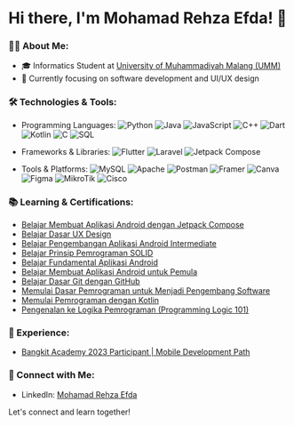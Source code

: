 # Hi there, I'm Mohamad Rehza Efda! 👋

### 👨‍💻 About Me:
- 🎓 Informatics Student at [University of Muhammadiyah Malang (UMM)](https://www.umm.ac.id/)
- 🌱 Currently focusing on software development and UI/UX design

### 🛠️ Technologies & Tools:
- Programming Languages: 
![Python](https://img.shields.io/badge/Python-3776AB?style=for-the-badge&logo=python&logoColor=white)
![Java](https://img.shields.io/badge/Java-007396?style=for-the-badge&logo=java&logoColor=white)
![JavaScript](https://img.shields.io/badge/JavaScript-F7DF1E?style=for-the-badge&logo=javascript&logoColor=black)
![C++](https://img.shields.io/badge/C++-00599C?style=for-the-badge&logo=c%2B%2B&logoColor=white)
![Dart](https://img.shields.io/badge/Dart-0175C2?style=for-the-badge&logo=dart&logoColor=white)
![Kotlin](https://img.shields.io/badge/Kotlin-0095D5?style=for-the-badge&logo=kotlin&logoColor=white)
![C](https://img.shields.io/badge/C-00599C?style=for-the-badge&logo=c&logoColor=white)
![SQL](https://img.shields.io/badge/SQL-4479A1?style=for-the-badge&logo=sql&logoColor=white)

- Frameworks & Libraries:
![Flutter](https://img.shields.io/badge/Flutter-02569B?style=for-the-badge&logo=flutter&logoColor=white)
![Laravel](https://img.shields.io/badge/Laravel-FF2D20?style=for-the-badge&logo=laravel&logoColor=white)
![Jetpack Compose](https://img.shields.io/badge/Jetpack%20Compose-6200EE?style=for-the-badge&logo=android&logoColor=white)

- Tools & Platforms:
![MySQL](https://img.shields.io/badge/MySQL-4479A1?style=for-the-badge&logo=mysql&logoColor=white)
![Apache](https://img.shields.io/badge/Apache-D22128?style=for-the-badge&logo=apache&logoColor=white)
![Postman](https://img.shields.io/badge/Postman-FF6C37?style=for-the-badge&logo=postman&logoColor=white)
![Framer](https://img.shields.io/badge/Framer-0055FF?style=for-the-badge&logo=framer&logoColor=white)
![Canva](https://img.shields.io/badge/Canva-00C4CC?style=for-the-badge&logo=canva&logoColor=white)
![Figma](https://img.shields.io/badge/Figma-F24E1E?style=for-the-badge&logo=figma&logoColor=white)
![MikroTik](https://img.shields.io/badge/MikroTik-006699?style=for-the-badge&logo=mikrotik&logoColor=white)
![Cisco](https://img.shields.io/badge/Cisco-1BA0D7?style=for-the-badge&logo=cisco&logoColor=white)

### 📚 Learning & Certifications:
- [Belajar Membuat Aplikasi Android dengan Jetpack Compose](#)
- [Belajar Dasar UX Design](#)
- [Belajar Pengembangan Aplikasi Android Intermediate](#)
- [Belajar Prinsip Pemrograman SOLID](#)
- [Belajar Fundamental Aplikasi Android](#)
- [Belajar Membuat Aplikasi Android untuk Pemula](#)
- [Belajar Dasar Git dengan GitHub](#)
- [Memulai Dasar Pemrograman untuk Menjadi Pengembang Software](#)
- [Memulai Pemrograman dengan Kotlin](#)
- [Pengenalan ke Logika Pemrograman (Programming Logic 101)](#)

### 💼 Experience:
- [Bangkit Academy 2023 Participant | Mobile Development Path](#)

### 🤝 Connect with Me:
- LinkedIn: [Mohamad Rehza Efda](https://www.linkedin.com/in/mrehzaefda/)

Let's connect and learn together!
